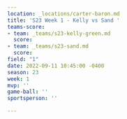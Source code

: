 ```yaml
---
location: _locations/carter-baron.md
title: 'S23 Week 1 - Kelly vs Sand '
teams-score:
- team: _teams/s23-kelly-green.md
  score: 
- team: _teams/s23-sand.md
  score: 
field: "1"
date: 2022-09-11 10:45:00 -0400
season: 23
week: 1
mvp: ''
game-ball: ''
sportsperson: ''

---
```

